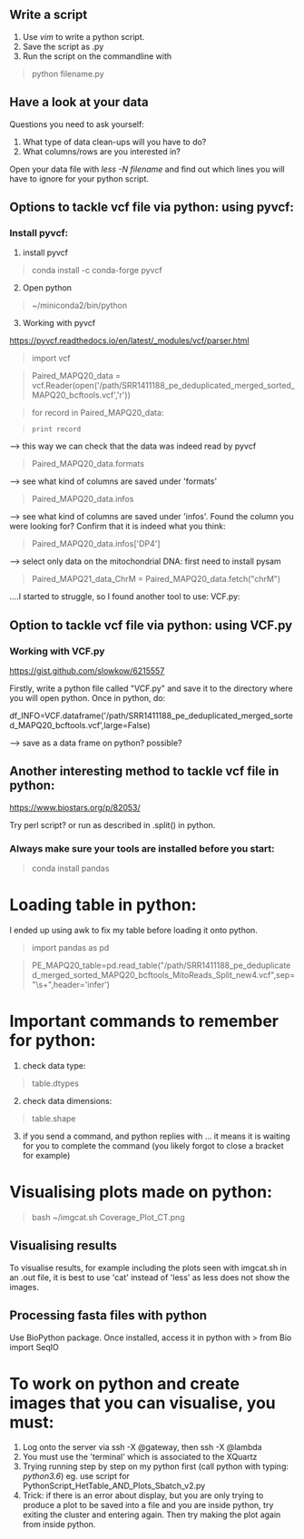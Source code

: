 ## Write a script

1. Use *vim* to write a python script.
2. Save the script as .py
3. Run the script on the commandline with 
  > python filename.py

## Have a look at your data

Questions you need to ask yourself:
  1. What type of data clean-ups will you have to do?
  2. What columns/rows are you interested in?
  
Open your data file with *less -N filename* and find out which lines you will have to ignore for your python script.


## Options to tackle vcf file via python: using pyvcf:
### Install pyvcf:

  1. install pyvcf
  
> conda install -c conda-forge pyvcf

  2. Open python

> ~/miniconda2/bin/python

  3. Working with pyvcf

https://pyvcf.readthedocs.io/en/latest/_modules/vcf/parser.html

> import vcf

>Paired_MAPQ20_data = vcf.Reader(open('/path/SRR1411188_pe_deduplicated_merged_sorted_MAPQ20_bcftools.vcf','r'))

> for record in Paired_MAPQ20_data:

>     print record

--> this way we can check that the data was indeed read by pyvcf

> Paired_MAPQ20_data.formats

--> see what kind of columns are saved under 'formats'

> Paired_MAPQ20_data.infos

--> see what kind of columns are saved under 'infos'. Found the column you were looking for? Confirm that it is indeed what you think:

> Paired_MAPQ20_data.infos['DP4']

--> select only data on the mitochondrial DNA: first need to install pysam

> Paired_MAPQ21_data_ChrM = Paired_MAPQ20_data.fetch("chrM")

....I started to struggle, so I found another tool to use: VCF.py:


## Option to tackle vcf file via python: using VCF.py

### Working with VCF.py

https://gist.github.com/slowkow/6215557

Firstly, write a python file called "VCF.py" and save it to the directory where you will open python. Once in python, do:

df_INFO=VCF.dataframe('/path/SRR1411188_pe_deduplicated_merged_sorted_MAPQ20_bcftools.vcf',large=False)

--> save as a data frame on python? possible?


## Another interesting method to tackle vcf file in python:

https://www.biostars.org/p/82053/

Try perl script? or run as described in .split() in python.


### Always make sure your tools are installed before you start:

> conda install pandas

# Loading table in python:

I ended up using awk to fix my table before loading it onto python.

> import pandas as pd

> PE_MAPQ20_table=pd.read_table("/path/SRR1411188_pe_deduplicated_merged_sorted_MAPQ20_bcftools_MitoReads_Split_new4.vcf",sep="\s+",header='infer')



# Important commands to remember for python:

  1. check data type:
  > table.dtypes
  
  2. check data dimensions:
  > table.shape
  
  3. if you send a command, and python replies with ... it means it is waiting for you to complete the command (you likely forgot to close a bracket for example)
  
  
# Visualising plots made on python:

> bash ~/imgcat.sh Coverage_Plot_CT.png

## Visualising results

To visualise results, for example including the plots seen with imgcat.sh in an .out file, it is best to use 'cat' instead of 'less' as less does not show the 
images.

## Processing fasta files with python

Use BioPython package. Once installed, access it in python with > from Bio import SeqIO


# To work on python and create images that you can visualise, you must:

  1. Log onto the server via ssh -X @gateway, then ssh -X @lambda
  2. You must use the 'terminal' which is associated to the XQuartz
  3. Trying running step by step on my python first (call python with typing: *python3.6*) eg. use script for PythonScript_HetTable_AND_Plots_Sbatch_v2.py
  4. Trick: if there is an error about display, but you are only trying to produce a plot to be saved into a file and you are inside python, try exiting the cluster and entering again. 
  Then try making the plot again from inside python.

